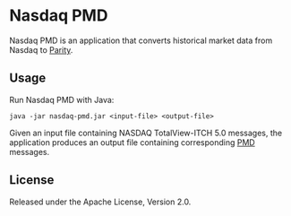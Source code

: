 Nasdaq PMD
==========

Nasdaq PMD is an application that converts historical market data from Nasdaq
to [Parity][].

  [Parity]: https://github.com/paritytrading/parity


Usage
-----

Run Nasdaq PMD with Java:

    java -jar nasdaq-pmd.jar <input-file> <output-file>

Given an input file containing NASDAQ TotalView-ITCH 5.0 messages, the
application produces an output file containing corresponding [PMD][] messages.

  [PMD]: https://github.com/paritytrading/parity/blob/master/libraries/net/doc/PMD.md


License
-------

Released under the Apache License, Version 2.0.

